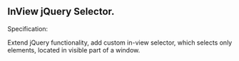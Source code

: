 InView jQuery Selector.
-------------------------------------------------------------------------------------------------------------------

Specification:

Extend jQuery functionality, add custom in-view selector,
which selects only elements, located in visible part of a window.
